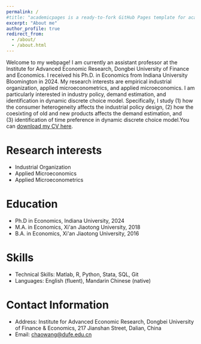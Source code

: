 ```yaml
---
permalink: /
#title: "academicpages is a ready-to-fork GitHub Pages template for academic personal websites"
excerpt: "About me"
author_profile: true
redirect_from: 
  - /about/
  - /about.html
---
```


Welcome to my webpage! I am currently an assistant professor at the Institute for Advanced Economic Research, Dongbei University of Finance and Economics. I received his Ph.D. in Economics from Indiana University Bloomington in 2024. My research interests are empirical industrial organization, applied microeconometrics, and applied microeconomics. I am particularly interested in industry policy, demand estimation, and identification in dynamic discrete choice model. Specifically, I study (1) how the consumer heterogeneity affects the industrial policy design, (2) how the coesixting of old and new products affects the demand estimation, and (3) identification of time preference in dynamic discrete choice model.You can [download my CV here](/files/Chao_Wang_CV_2024.pdf).

Research interests
======
* Industrial Organization
* Applied Microeconomics
* Applied Microeconometrics

Education
======
* Ph.D in Economics, Indiana University, 2024
* M.A. in Economics, Xi'an Jiaotong University, 2018
* B.A. in Economics, Xi'an Jiaotong University, 2016

Skills
======
* Technical Skills: Matlab, R, Python, Stata, SQL, Git
* Languages: English (fluent), Mandarin Chinese (native)

Contact Information
======
* Address: Institute for Advanced Economic Research, Dongbei University of Finance & Economics, 217 Jianshan Street, Dalian, China
* Email: [chaowang@dufe.edu.cn](mailto:chaowang@dufe.edu.cn)